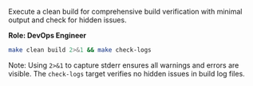 Execute a clean build for comprehensive build verification with minimal output and check for hidden issues.

**Role: DevOps Engineer**

```bash
make clean build 2>&1 && make check-logs
```

Note: Using `2>&1` to capture stderr ensures all warnings and errors are visible. The `check-logs` target verifies no hidden issues in build log files.
